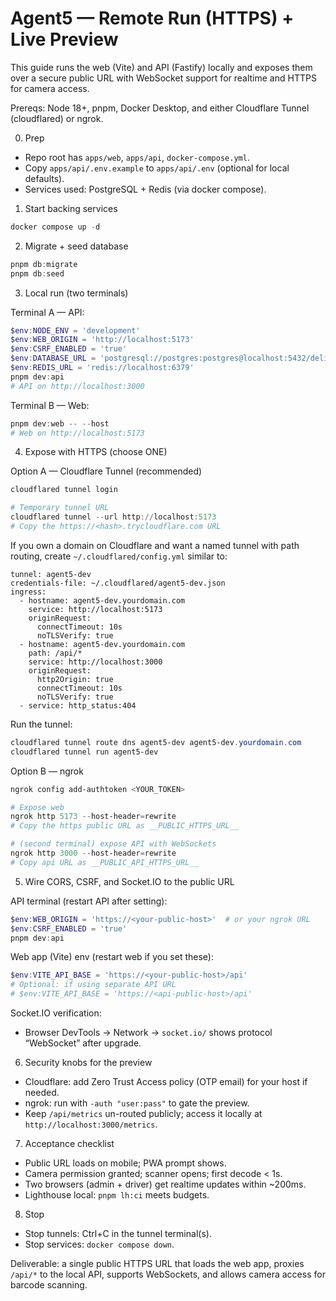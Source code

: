 # Agent5 — Remote Run (HTTPS) + Live Preview

This guide runs the web (Vite) and API (Fastify) locally and exposes them over a secure public URL with WebSocket support for realtime and HTTPS for camera access.

Prereqs: Node 18+, pnpm, Docker Desktop, and either Cloudflare Tunnel (cloudflared) or ngrok.

0) Prep

- Repo root has `apps/web`, `apps/api`, `docker-compose.yml`.
- Copy `apps/api/.env.example` to `apps/api/.env` (optional for local defaults).
- Services used: PostgreSQL + Redis (via docker compose).

1) Start backing services

```powershell
docker compose up -d
```

2) Migrate + seed database

```powershell
pnpm db:migrate
pnpm db:seed
```

3) Local run (two terminals)

Terminal A — API:

```powershell
$env:NODE_ENV = 'development'
$env:WEB_ORIGIN = 'http://localhost:5173'
$env:CSRF_ENABLED = 'true'
$env:DATABASE_URL = 'postgresql://postgres:postgres@localhost:5432/deliveryapp?schema=public'
$env:REDIS_URL = 'redis://localhost:6379'
pnpm dev:api
# API on http://localhost:3000
```

Terminal B — Web:

```powershell
pnpm dev:web -- --host
# Web on http://localhost:5173
```

4) Expose with HTTPS (choose ONE)

Option A — Cloudflare Tunnel (recommended)

```powershell
cloudflared tunnel login

# Temporary tunnel URL
cloudflared tunnel --url http://localhost:5173
# Copy the https://<hash>.trycloudflare.com URL
```

If you own a domain on Cloudflare and want a named tunnel with path routing, create `~/.cloudflared/config.yml` similar to:

```
tunnel: agent5-dev
credentials-file: ~/.cloudflared/agent5-dev.json
ingress:
  - hostname: agent5-dev.yourdomain.com
    service: http://localhost:5173
    originRequest:
      connectTimeout: 10s
      noTLSVerify: true
  - hostname: agent5-dev.yourdomain.com
    path: /api/*
    service: http://localhost:3000
    originRequest:
      http2Origin: true
      connectTimeout: 10s
      noTLSVerify: true
  - service: http_status:404
```

Run the tunnel:

```powershell
cloudflared tunnel route dns agent5-dev agent5-dev.yourdomain.com
cloudflared tunnel run agent5-dev
```

Option B — ngrok

```powershell
ngrok config add-authtoken <YOUR_TOKEN>

# Expose web
ngrok http 5173 --host-header=rewrite
# Copy the https public URL as __PUBLIC_HTTPS_URL__

# (second terminal) expose API with WebSockets
ngrok http 3000 --host-header=rewrite
# Copy api URL as __PUBLIC_API_HTTPS_URL__
```

5) Wire CORS, CSRF, and Socket.IO to the public URL

API terminal (restart API after setting):

```powershell
$env:WEB_ORIGIN = 'https://<your-public-host>'  # or your ngrok URL
$env:CSRF_ENABLED = 'true'
pnpm dev:api
```

Web app (Vite) env (restart web if you set these):

```powershell
$env:VITE_API_BASE = 'https://<your-public-host>/api'
# Optional: if using separate API URL
# $env:VITE_API_BASE = 'https://<api-public-host>/api'
```

Socket.IO verification:

- Browser DevTools → Network → `socket.io/` shows protocol “WebSocket” after upgrade.

6) Security knobs for the preview

- Cloudflare: add Zero Trust Access policy (OTP email) for your host if needed.
- ngrok: run with `-auth "user:pass"` to gate the preview.
- Keep `/api/metrics` un-routed publicly; access it locally at `http://localhost:3000/metrics`.

7) Acceptance checklist

- Public URL loads on mobile; PWA prompt shows.
- Camera permission granted; scanner opens; first decode < 1s.
- Two browsers (admin + driver) get realtime updates within ~200ms.
- Lighthouse local: `pnpm lh:ci` meets budgets.

8) Stop

- Stop tunnels: Ctrl+C in the tunnel terminal(s).
- Stop services: `docker compose down`.

Deliverable: a single public HTTPS URL that loads the web app, proxies `/api/*` to the local API, supports WebSockets, and allows camera access for barcode scanning.
